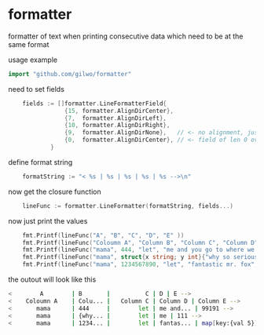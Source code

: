 # formatter
formatter of text when printing consecutive data which need to be at the same format

usage example
```go
import "github.com/gilwo/formatter"
```

need to set fields
```go
    fields := []formatter.LineFormatterField{
                {15, formatter.AlignDirCenter},
                {7,  formatter.AlignDirLeft},
                {10, formatter.AlignDirRight},
                {9,  formatter.AlignDirNone},   // <- no alignment, just limit the field length
                {0,  formatter.AlignDirCenter}, // <- field of len 0 override any alignment
            }
```

define format string
```go
    formatString := "< %s | %s | %s | %s | %s -->\n"
```

now get the closure function 
```go
    lineFunc := formatter.LineFormatter(formatString, fields...)
```

now just print the values
```go
    fmt.Printf(lineFunc("A", "B", "C", "D", "E" ))
    fmt.Printf(lineFunc("Coloumn A", "Column B", "Column C", "Column D", "Column E" ))
    fmt.Printf(lineFunc("mama", 444, "let", "me and you go to where we want", 99191))
    fmt.Printf(lineFunc("mama", struct{x string; y int}{"why so serious", 777}, "let", "me", 111))
    fmt.Printf(lineFunc("mama", 1234567890, "let", "fantastic mr. fox", map[string]struct{x string; y int}{"key": {"val", 5}}))
```

the outout will look like this
```bash
<        A        | B       |          C | D | E -->
<    Coloumn A    | Colu... |   Column C | Column D | Column E -->
<       mama      | 444     |        let | me and... | 99191 -->
<       mama      | {why... |        let | me | 111 -->
<       mama      | 1234... |        let | fantas... | map[key:{val 5}] -->
```
